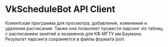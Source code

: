# VkScheduleBot API Client
Клиентская программа для просмотра, добавления, изменения и удаления расписания. Также она позволяет провести парсинг xls таблиц с расписанием занятий и экзаменов для КФ МГТУ им.Баумана. Результат парсинга сохраняется в файлы формата json.
